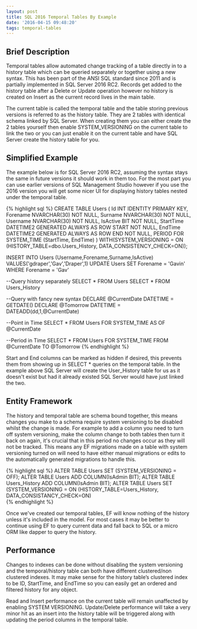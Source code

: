 ```yaml
---
layout: post
title: SQL 2016 Temporal Tables By Example
date: '2016-04-15 09:48:20'
tags: temporal-tables
---
```


## Brief Description
Temporal tables allow automated change tracking of a table directly in to a history table which can be queried separately or together using a new syntax. This has been part of the ANSI SQL standard since 2011 and is partially implemented in SQL Server 2016 RC2. Records get added to the history table after a Delete or Update operation however no history is created on Insert as the current record lives in the main table. 

The current table is called the temporal table and the table storing previous versions is referred to as the history table. They are 2 tables with identical schema linked by SQL Server. When creating them you can either create the 2 tables yourself then enable SYSTEM_VERSIONING on the current table to link the two or you can just enable it on the current table and have SQL Server create the history table for you.

## Simplified Example
The example below is for SQL Server 2016 RC2, assuming the syntax stays the same in future versions it should work in them too. For the most part you can use earlier versions of SQL Management Studio however if you use the 2016 version you will get some nicer UI for displaying history tables nested under the temporal table.

{% highlight sql %}
CREATE TABLE Users 
(
    Id INT IDENTITY PRIMARY KEY,
    Forename NVARCHAR(30) NOT NULL,
    Surname NVARCHAR(30) NOT NULL,
    Username NVARCHAR(30) NOT NULL,
    IsActive BIT NOT NULL,
    StartTime DATETIME2 GENERATED ALWAYS AS ROW START NOT NULL,
    EndTime DATETIME2 GENERATED ALWAYS AS ROW END NOT NULL,
    PERIOD FOR SYSTEM_TIME (StartTime, EndTime)
) WITH(SYSTEM_VERSIONING = ON (HISTORY_TABLE=dbo.Users_History, DATA_CONSISTENCY_CHECK=ON));

INSERT INTO Users (Username,Forename,Surname,IsActive) VALUES('gdraper','Gav','Draper',1)
UPDATE Users SET Forename = 'Gavin' WHERE Forename = 'Gav' 

--Query history separately
SELECT * FROM Users
SELECT * FROM Users_History

--Query with fancy new syntax
DECLARE @CurrentDate DATETIME = GETDATE()
DECLARE @Tomorrow DATETIME = DATEADD(dd,1,@CurrentDate)

--Point in Time
SELECT * FROM Users FOR SYSTEM_TIME AS OF @CurrentDate 

--Period in Time
SELECT * FROM Users FOR SYSTEM_TIME FROM @CurrentDate TO @Tomorrow
{% endhighlight %}

Start and End columns can be marked as hidden if desired, this prevents them from showing up in SELECT * queries on the temporal table. In the example above SQL Server will create the User_History table for us as it doesn't exist but had it already existed SQL Server would have just linked the two.

## Entity Framework

The history and temporal table are schema bound together, this means changes you make to a schema require system versioning to be disabled whilst the change is made. For example to add a column you need to turn off system versioning, make the column change to both tables then turn it back on again, it's crucial that in this period no changes occur as they will not be tracked. This means any EF migrations made on a table with system versioning turned on will need to have either manual migrations or edits to the automatically generated migrations to handle this.

{% highlight sql %}
ALTER TABLE Users SET (SYSTEM_VERSIONING = OFF);
ALTER TABLE Users ADD COLUMN(IsAdmin BIT);
ALTER TABLE Users_History ADD COLUMN(IsAdmin BIT);
ALTER TABLE Users SET (SYSTEM_VERSIONING = ON (HISTORY_TABLE=Users_History, DATA_CONSISTANCY_CHECK=ON)   
{% endhighlight %}    

  Once we've created our temporal tables, EF will know nothing of the history unless it's included in the model. For most cases it may be better to continue using EF to query current data and fall back to SQL or a micro ORM like dapper to query the history. 
     
## Performance
  Changes to indexes can be done without disabling the system versioning and the temporal/history table can both have different clustered/non clustered indexes. It may make sense for the history table’s clustered index to be ID, StartTime, and EndTime so you can easily get an ordered and filtered history for any object. 
  
Read and Insert performance on the current table will remain unaffected by enabling SYSTEM VERSIONING. Update/Delete performance will take a very minor hit as an insert into the history table will be triggered along with updating the period columns in the temporal table.